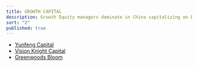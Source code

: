 ```yaml
---
title: GROWTH CAPITAL
description: Growth Equity managers dominate in China capitalizing on broad economic expansion yesterday and today.
sort: "2"
published: true
---
```


- [Yunfeng Capital](http://www.yfc.cn/en/)
- [Vision Knight Capital](http://www.vkc-partners.com/en)
- [Greenwoods Bloom](http://en.greenwoodsinvest.com)
